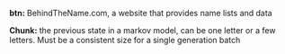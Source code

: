 **btn:** BehindTheName.com, a website that provides name lists and data

**Chunk:** the previous state in a markov model, can be one letter or a few letters. Must be a consistent size for a single generation batch


